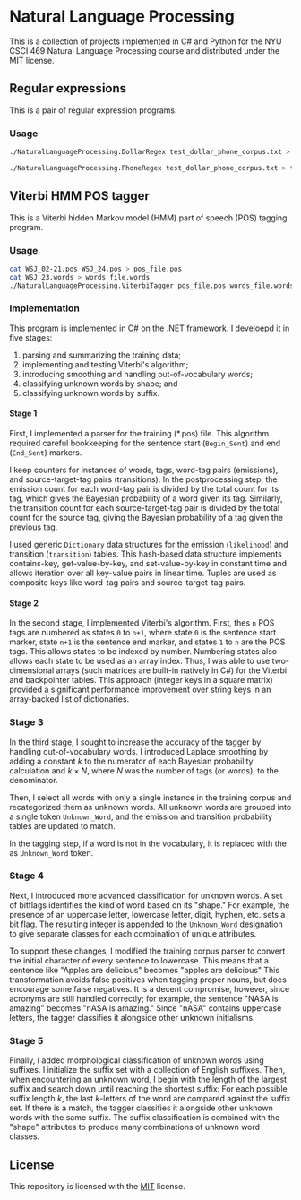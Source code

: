 # Natural Language Processing

This is a collection of projects implemented in C\# and Python for the NYU CSCI
469 Natural Language Processing course and distributed under the MIT license.

## Regular expressions

This is a pair of regular expression programs.

### Usage

```sh
./NaturalLanguageProcessing.DollarRegex test_dollar_phone_corpus.txt > dollar_output.txt
```

```sh
./NaturalLanguageProcessing.PhoneRegex test_dollar_phone_corpus.txt > telephone_output.txt
```

## Viterbi HMM POS tagger

This is a Viterbi hidden Markov model (HMM) part of speech (POS) tagging
program.

### Usage

```sh
cat WSJ_02-21.pos WSJ_24.pos > pos_file.pos
cat WSJ_23.words > words_file.words
./NaturalLanguageProcessing.ViterbiTagger pos_file.pos words_file.words > submission.pos
```

### Implementation

This program is implemented in C\# on the .NET framework. I develoepd it in
five stages:

1. parsing and summarizing the training data;
2. implementing and testing Viterbi's algorithm;
3. introducing smoothing and handling out-of-vocabulary words;
4. classifying unknown words by shape; and
5. classifying unknown words by suffix.

#### Stage 1

First, I implemented a parser for the training (*.pos) file. This algorithm
required careful bookkeeping for the sentence start (`Begin_Sent`) and end
(`End_Sent`) markers.

I keep counters for instances of words, tags, word-tag pairs (emissions), and
source-target-tag pairs (transitions). In the postprocessing step, the
emission count for each word-tag pair is divided by the total count for its tag,
which gives the Bayesian probability of a word given its tag. Similarly, the
transition count for each source-target-tag pair is divided by the total count
for the source tag, giving the Bayesian probability of a tag given the previous
tag.

I used generic `Dictionary` data structures for the emission (`likelihood`) and
transition (`transition`) tables. This hash-based data structure implements
contains-key, get-value-by-key, and set-value-by-key in constant time and allows
iteration over all key-value pairs in linear time. Tuples are used as composite
keys like word-tag pairs and source-target-tag pairs.

#### Stage 2

In the second stage, I implemented Viterbi's algorithm. First, thes `n` POS tags
are numbered as states `0` to `n+1`, where state `0` is the sentence start
marker, state `n+1` is the sentence end marker, and states `1` to `n` are the
POS tags. This allows states to be indexed by number. Numbering states also
allows each state to be used as an array index. Thus, I was able to use
two-dimensional arrays (such matrices are built-in natively in C\#) for the
Viterbi and backpointer tables. This approach (integer keys in a square matrix)
provided a significant performance improvement over string keys in an
array-backed list of dictionaries.

### Stage 3

In the third stage, I sought to increase the accuracy of the tagger by handling
out-of-vocabulary words. I introduced Laplace smoothing by adding a constant
$k$ to the numerator of each Bayesian probability calculation and $k\times N$,
where $N$ was the number of tags (or words), to the denominator.

Then, I select all words with only a single instance in the training corpus and
recategorized them as unknown words. All unknown words are grouped into a single
token `Unknown_Word`, and the emission and transition probability tables are
updated to match.

In the tagging step, if a word is not in the vocabulary, it is replaced with the
as `Unknown_Word` token.

### Stage 4

Next, I introduced more advanced classification for unknown words. A set of
bitflags identifies the kind of word based on its "shape." For example, the
presence of an uppercase letter, lowercase letter, digit, hyphen, etc. sets a
bit flag. The resulting integer is appended to the `Unknown_Word` designation
to give separate classes for each combination of unique attributes.

To support these changes, I modified the training corpus parser to convert
the initial character of every sentence to lowercase. This means that a sentence
like "Apples are delicious" becomes "apples are delicious" This transformation
avoids false positives when tagging proper nouns, but does encourage some false
negatives. It is a decent compromise, however, since acronyms are still handled
correctly; for example, the sentence "NASA is amazing" becomes "nASA is
amazing." Since "nASA" contains uppercase letters, the tagger classifies it
alongside other unknown initialisms.

### Stage 5

Finally, I added morphological classification of unknown words using suffixes.
I initialize the suffix set with a collection of English suffixes. Then, when
encountering an unknown word, I begin with the length of the largest suffix and
search down until reaching the shortest suffix: For each possible suffix length
$k$, the last $k$-letters of the word are compared against the suffix set. If
there is a match, the tagger classifies it alongside other unknown words with
the same suffix. The suffix classification is combined with the "shape"
attributes to produce many combinations of unknown word classes.

## License

This repository is licensed with the [MIT](LICENSE.txt) license.
